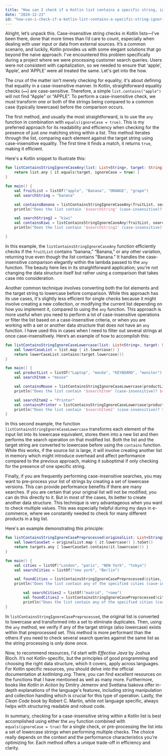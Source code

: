 ```yaml
---
title: "How can I check if a Kotlin list contains a specific string, ignoring case?"
date: "2024-12-23"
id: "how-can-i-check-if-a-kotlin-list-contains-a-specific-string-ignoring-case"
---
```


Alright, let’s unpack this. Case-insensitive string checks in Kotlin lists—I’ve been there, done that more times than I’d care to count, especially when dealing with user input or data from external sources. It’s a common scenario, and luckily, Kotlin provides us with some elegant solutions that go beyond the naive approach. I've encountered this problem specifically during a project where we were processing customer search queries. Users were not consistent with capitalization, so we needed to ensure that ‘apple’, ‘Apple’, and ‘APPLE’ were all treated the same. Let's get into the how.

The crux of the matter isn't merely checking for equality; it's about defining that equality in a case-insensitive manner. In Kotlin, straightforward equality checks (`==`) are case-sensitive. Therefore, a simple `list.contains("apple")` will not find “Apple” or “APPLE”. To perform a case-insensitive check, we must transform one or both of the strings being compared to a common case (typically lowercase) before the comparison occurs.

The first method, and usually the most straightforward, is to use the `any` function in combination with `equals(ignoreCase = true)`. This is my preferred approach for its readability and efficiency when checking for the presence of just *one* matching string within a list. This method iterates through the list, comparing each element against the target string using case-insensitive equality. The first time it finds a match, it returns `true`, making it efficient.

Here's a Kotlin snippet to illustrate this:

```kotlin
fun listContainsStringIgnoreCaseAny(list: List<String>, target: String): Boolean {
    return list.any { it.equals(target, ignoreCase = true) }
}

fun main() {
    val fruitList = listOf("apple", "Banana", "ORANGE", "grape")
    val searchString = "banana"

    val containsBanana = listContainsStringIgnoreCaseAny(fruitList, searchString)
    println("Does the list contain '$searchString' (case-insensitive)? $containsBanana")  // Output: true

    val searchString2 = "kiwi"
    val containsKiwi = listContainsStringIgnoreCaseAny(fruitList, searchString2)
    println("Does the list contain '$searchString2' (case-insensitive)? $containsKiwi") // Output: false

}
```

In this example, the `listContainsStringIgnoreCaseAny` function efficiently checks if the `fruitList` contains “banana,” “Banana,” or any other variation, returning true even though the list contains "Banana." It handles the case-insensitive comparison elegantly within the lambda passed to the `any` function. The beauty here lies in its straightforward application; you're not changing the data structure itself but rather using a comparison that takes case into consideration.

Another common technique involves converting both the list elements and the target string to lowercase before comparison. While this approach has its use cases, it's slightly less efficient for single checks because it might involve creating a new collection, or modifying the current list depending on how you implement it, compared to using the `any` function. This approach is more useful when you need to perform a lot of case-insensitive operations or filter the list based on a case-insensitive criteria, or when you are working with a set or another data structure that does not have an `any` function. I have used this in cases when I need to filter out several strings at once case-insensitively. Here’s an example of how to accomplish this:

```kotlin
fun listContainsStringIgnoreCaseLowercase(list: List<String>, target: String): Boolean {
    val lowerCaseList = list.map { it.lowercase() }
    return lowerCaseList.contains(target.lowercase())
}

fun main() {
    val productList = listOf("Laptop", "mouSe", "KEYBOARD", "monitor")
    val searchItem = "mouse"

    val containsMouse = listContainsStringIgnoreCaseLowercase(productList, searchItem)
    println("Does the list contain '$searchItem' (case-insensitive)? $containsMouse") // Output: true

    val searchItem2 = "Printer"
    val containsPrinter = listContainsStringIgnoreCaseLowercase(productList, searchItem2)
    println("Does the list contain '$searchItem2' (case-insensitive)? $containsPrinter") // Output: false
}
```

In this second example, the function `listContainsStringIgnoreCaseLowercase` transforms each element of the input list into its lowercase equivalent, stores them into a new list and then performs the search operation on that modified list. Both the list and the target string are converted to lowercase before using the `contains` function. While this works, if the source list is large, it will involve creating another list in memory which might introduce overhead and affect performance compared to the previous approach, making it suboptimal if only checking for the presence of one specific string.

Finally, if you are frequently performing case-insensitive searches, you may want to pre-process your list of strings by creating a set of lowercase versions. This can provide performance benefits if there are many searches. If you are certain that your original list will not be modified, you can do this directly to it. But in most of the cases, its better to create another data structure. This technique is very advantageous when you want to check multiple values. This was especially helpful during my days in e-commerce, where we constantly needed to check for many different products in a big list.

Here's an example demonstrating this principle:

```kotlin
fun listContainsStringIgnoreCasePreprocessed(originalList: List<String>, targets: List<String>): Boolean {
    val lowerCaseSet = originalList.map { it.lowercase() }.toSet()
    return targets.any { lowerCaseSet.contains(it.lowercase()) }
}

fun main() {
    val cities = listOf("London", "paris", "NEW York", "tokyo")
    val searchCities = listOf("new york", "Berlin")

    val foundCities = listContainsStringIgnoreCasePreprocessed(cities, searchCities)
    println("Does the list contain any of the specified cities (case-insensitive)? $foundCities") // Output: true

        val searchCities2 = listOf("madrid", "rome")
        val foundCities2 = listContainsStringIgnoreCasePreprocessed(cities, searchCities2)
        println("Does the list contain any of the specified cities (case-insensitive)? $foundCities2") // Output: false
}
```

In `listContainsStringIgnoreCasePreprocessed`, the original list is converted to lowercase and transformed into a set to eliminate duplicates. Then, using the `any` method, we verify if any of the target strings (also lowercase) exists within that preprocessed set. This method is more performant than the others if you need to check several search queries against the same list as the string processing is only done once.

Now, to recommend resources, I'd start with *Effective Java* by Joshua Bloch. It’s not Kotlin-specific, but the principles of good programming and choosing the right data structure, which it covers, apply across languages. For Kotlin specific resources, you should delve into the official documentation at *kotlinlang.org*. There, you can find excellent resources on the functions that I have mentioned as well as many more. Furthermore, books like *Kotlin in Action* by Dmitry Jemerov and Svetlana Isakova offer in-depth explanations of the language's features, including string manipulation and collection handling which is crucial for this type of operation. Lastly, the *Clean Code* book by Robert C. Martin, while not language specific, always helps with structuring readable and robust code.

In summary, checking for a case-insensitive string within a Kotlin list is best accomplished using either the `any` function combined with `equals(ignoreCase = true)` for a single check, or pre-processing the list into a set of lowercase strings when performing multiple checks. The choice really depends on the context and the performance characteristics you're optimizing for. Each method offers a unique trade-off in efficiency and clarity.
